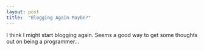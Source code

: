 ```yaml
---
layout: post
title:  "Blogging Again Maybe?"
---
```


I think I might start blogging again. Seems a good way to get some thoughts out on being a programmer...